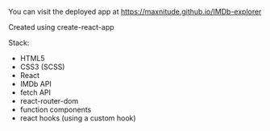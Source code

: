 You can visit the deployed app at https://maxnitude.github.io/IMDb-explorer

Сreated using create-react-app

Stack:

* HTML5
* CSS3 (SCSS)
* React
* IMDb API
* fetch API
* react-router-dom
* function  components
* react hooks (using a custom hook)
